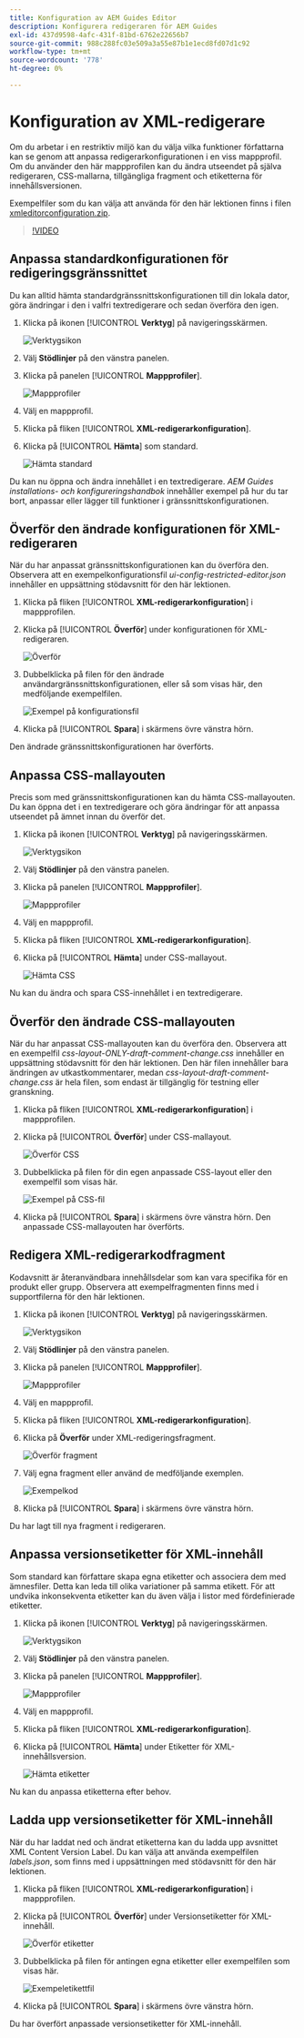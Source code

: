 ```yaml
---
title: Konfiguration av AEM Guides Editor
description: Konfigurera redigeraren för AEM Guides
exl-id: 437d9598-4afc-431f-81bd-6762e22656b7
source-git-commit: 988c288fc03e509a3a55e87b1e1ecd8fd07d1c92
workflow-type: tm+mt
source-wordcount: '778'
ht-degree: 0%

---
```


# Konfiguration av XML-redigerare

Om du arbetar i en restriktiv miljö kan du välja vilka funktioner författarna kan se genom att anpassa redigerarkonfigurationen i en viss mappprofil. Om du använder den här mappprofilen kan du ändra utseendet på själva redigeraren, CSS-mallarna, tillgängliga fragment och etiketterna för innehållsversionen.

Exempelfiler som du kan välja att använda för den här lektionen finns i filen [xmleditorconfiguration.zip](assets/xmleditorconfiguration.zip).

>[!VIDEO](https://video.tv.adobe.com/v/342762?quality=12&learn=on)

## Anpassa standardkonfigurationen för redigeringsgränssnittet

Du kan alltid hämta standardgränssnittskonfigurationen till din lokala dator, göra ändringar i den i valfri textredigerare och sedan överföra den igen.

1. Klicka på ikonen [!UICONTROL **Verktyg**] på navigeringsskärmen.

   ![Verktygsikon](images/reuse/tools-icon.png)

1. Välj **Stödlinjer** på den vänstra panelen.

1. Klicka på panelen [!UICONTROL **Mappprofiler**].

   ![Mappprofiler](images/reuse/folder-profiles-tile.png)

1. Välj en mappprofil.

1. Klicka på fliken [!UICONTROL **XML-redigerarkonfiguration**].

1. Klicka på [!UICONTROL **Hämta**] som standard.

   ![Hämta standard](images/lesson-4/download-default.png)

Du kan nu öppna och ändra innehållet i en textredigerare. _AEM Guides installations- och konfigureringshandbok_ innehåller exempel på hur du tar bort, anpassar eller lägger till funktioner i gränssnittskonfigurationen.

## Överför den ändrade konfigurationen för XML-redigeraren

När du har anpassat gränssnittskonfigurationen kan du överföra den. Observera att en exempelkonfigurationsfil _ui-config-restricted-editor.json_ innehåller en uppsättning stödavsnitt för den här lektionen.

1. Klicka på fliken [!UICONTROL **XML-redigerarkonfiguration**] i mappprofilen.

1. Klicka på [!UICONTROL **Överför**] under konfigurationen för XML-redigeraren.

   ![Överför](images/lesson-4/upload.png)

1. Dubbelklicka på filen för den ändrade användargränssnittskonfigurationen, eller så som visas här, den medföljande exempelfilen.

   ![Exempel på konfigurationsfil](images/lesson-4/sample-config-file.png)

1. Klicka på [!UICONTROL **Spara**] i skärmens övre vänstra hörn.

Den ändrade gränssnittskonfigurationen har överförts.

## Anpassa CSS-mallayouten

Precis som med gränssnittskonfigurationen kan du hämta CSS-mallayouten. Du kan öppna det i en textredigerare och göra ändringar för att anpassa utseendet på ämnet innan du överför det.

1. Klicka på ikonen [!UICONTROL **Verktyg**] på navigeringsskärmen.

   ![Verktygsikon](images/reuse/tools-icon.png)

1. Välj **Stödlinjer** på den vänstra panelen.

1. Klicka på panelen [!UICONTROL **Mappprofiler**].

   ![Mappprofiler](images/reuse/folder-profiles-tile.png)

1. Välj en mappprofil.

1. Klicka på fliken [!UICONTROL **XML-redigerarkonfiguration**].

1. Klicka på [!UICONTROL **Hämta**] under CSS-mallayout.

   ![Hämta CSS](images/lesson-4/download-css.png)

Nu kan du ändra och spara CSS-innehållet i en textredigerare.

## Överför den ändrade CSS-mallayouten

När du har anpassat CSS-mallayouten kan du överföra den. Observera att en exempelfil _css-layout-ONLY-draft-comment-change.css_ innehåller en uppsättning stödavsnitt för den här lektionen. Den här filen innehåller bara ändringen av utkastkommentarer, medan _css-layout-draft-comment-change.css_ är hela filen, som endast är tillgänglig för testning eller granskning.

1. Klicka på fliken [!UICONTROL **XML-redigerarkonfiguration**] i mappprofilen.

1. Klicka på [!UICONTROL **Överför**] under CSS-mallayout.

   ![Överför CSS](images/lesson-4/upload-css.png)

1. Dubbelklicka på filen för din egen anpassade CSS-layout eller den exempelfil som visas här.

   ![Exempel på CSS-fil](images/lesson-4/sample-css-file.png)

1. Klicka på [!UICONTROL **Spara**] i skärmens övre vänstra hörn.
Den anpassade CSS-mallayouten har överförts.

## Redigera XML-redigerarkodfragment

Kodavsnitt är återanvändbara innehållsdelar som kan vara specifika för en produkt eller grupp. Observera att exempelfragmenten finns med i supportfilerna för den här lektionen.

1. Klicka på ikonen [!UICONTROL **Verktyg**] på navigeringsskärmen.

   ![Verktygsikon](images/reuse/tools-icon.png)

1. Välj **Stödlinjer** på den vänstra panelen.

1. Klicka på panelen [!UICONTROL **Mappprofiler**].

   ![Mappprofiler](images/reuse/folder-profiles-tile.png)

1. Välj en mappprofil.

1. Klicka på fliken [!UICONTROL **XML-redigerarkonfiguration**].

1. Klicka på **Överför** under XML-redigeringsfragment.

   ![Överför fragment](images/lesson-4/upload-snippets.png)

1. Välj egna fragment eller använd de medföljande exemplen.

   ![Exempelkod](images/lesson-4/sample-snippet.png)

1. Klicka på [!UICONTROL **Spara**] i skärmens övre vänstra hörn.

Du har lagt till nya fragment i redigeraren.

## Anpassa versionsetiketter för XML-innehåll

Som standard kan författare skapa egna etiketter och associera dem med ämnesfiler. Detta kan leda till olika variationer på samma etikett. För att undvika inkonsekventa etiketter kan du även välja i listor med fördefinierade etiketter.

1. Klicka på ikonen [!UICONTROL **Verktyg**] på navigeringsskärmen.

   ![Verktygsikon](images/reuse/tools-icon.png)

1. Välj **Stödlinjer** på den vänstra panelen.

1. Klicka på panelen [!UICONTROL **Mappprofiler**].

   ![Mappprofiler](images/reuse/folder-profiles-tile.png)

1. Välj en mappprofil.

1. Klicka på fliken [!UICONTROL **XML-redigerarkonfiguration**].

1. Klicka på [!UICONTROL **Hämta**] under Etiketter för XML-innehållsversion.

   ![Hämta etiketter](images/lesson-4/download-labels.png)

Nu kan du anpassa etiketterna efter behov.

## Ladda upp versionsetiketter för XML-innehåll

När du har laddat ned och ändrat etiketterna kan du ladda upp avsnittet XML Content Version Label. Du kan välja att använda exempelfilen _labels.json_, som finns med i uppsättningen med stödavsnitt för den här lektionen.

1. Klicka på fliken [!UICONTROL **XML-redigerarkonfiguration**] i mappprofilen.

1. Klicka på [!UICONTROL **Överför**] under Versionsetiketter för XML-innehåll.

   ![Överför etiketter](images/lesson-4/upload-labels.png)

1. Dubbelklicka på filen för antingen egna etiketter eller exempelfilen som visas här.

   ![Exempeletikettfil](images/lesson-4/sample-labels-file.png)

1. Klicka på [!UICONTROL **Spara**] i skärmens övre vänstra hörn.

Du har överfört anpassade versionsetiketter för XML-innehåll.
